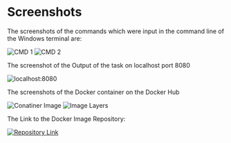 # Screenshots
The screenshots of the commands which were input in the command line of the Windows terminal are:

<img src="https://github.com/Namya13Jain/CWiCS-Base/assets/100767035/a36d945a-5f30-4582-9324-b7e88728c20b" alt="CMD 1">
<img src="https://github.com/Namya13Jain/CWiCS-Base/assets/100767035/f9ba676c-f63e-400b-a2d2-47b6d7f34eb3" alt="CMD 2">

The screenshot of the Output of the task on localhost port 8080

<img src="https://github.com/Namya13Jain/CWiCS-Base/assets/100767035/445c06d4-3b23-48bc-98e6-61654f06a699" alt="localhost:8080">


The screenshots of the Docker container on the Docker Hub

<img src="https://github.com/Namya13Jain/CWiCS-Base/assets/100767035/a6840c98-f95d-4c84-aa09-60b1e6e5df16" alt="Conatiner Image">
<img src="https://github.com/Namya13Jain/CWiCS-Base/assets/100767035/6ac2ae19-b819-4fe1-a107-91495e5082d9" alt="Image Layers">


The Link to the Docker Image Repository: 

<a href="https://hub.docker.com/r/your-dockerhub-username/repository-name">
  <img src="https://cdn-icons-png.flaticon.com/512/919/919853.png" alt="Repository Link">
</a>
<https://hub.docker.com/repository/docker/developernamya/flask-nginx-docker/general>
